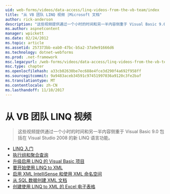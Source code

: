 ```yaml
---
uid: web-forms/videos/data-access/linq-videos-from-the-vb-team/index
title: "从 VB 团队 LINQ 视频 |Microsoft 文档"
author: rick-anderson
description: "这些视频提供通过一个小时的时间和另一半内容侧重于 Visual Basic 9.0 包括在 Visual Studio 2008 的新 LINQ 语言功能。"
ms.author: aspnetcontent
manager: wpickett
ms.date: 02/24/2012
ms.topic: article
ms.assetid: 257373bb-eab0-47bc-b5a2-37a9e91666d6
ms.technology: dotnet-webforms
ms.prod: .net-framework
msc.legacyurl: /web-forms/videos/data-access/linq-videos-from-the-vb-team
msc.type: chapter
ms.openlocfilehash: a33cb02630be7ec688e4fce3d290f4a692f958ff
ms.sourcegitcommit: 9a9483aceb34591c97451997036a9120c3fe2baf
ms.translationtype: MT
ms.contentlocale: zh-CN
ms.lasthandoff: 11/10/2017
---
```

<a name="linq-videos-from-the-vb-team"></a>从 VB 团队 LINQ 视频
====================
> 这些视频提供通过一个小时的时间和另一半内容侧重于 Visual Basic 9.0 包括在 Visual Studio 2008 的新 LINQ 语言功能。


- [LINQ 入门](how-do-i-get-started-with-linq.md)
- [执行组和聚合查询](how-do-i-perform-group-and-aggregate-queries.md)
- [升级启用 LINQ 的 Visual Basic 项目](how-do-i-upgrade-visual-basic-projects-to-enable-linq.md)
- [要开始使用 LINQ to XML](how-do-i-get-started-with-linq-to-xml.md)
- [启用 XML IntelliSense 和使用 XML 命名空间](how-do-i-enable-xml-intellisense-and-use-xml-namespaces.md)
- [从 SQL 数据创建 XML 文档](how-do-i-create-xml-documents-from-sql-data.md)
- [创建使用 LINQ to XML 的 Excel 电子表格](how-do-i-create-excel-spreadsheets-using-linq-to-xml.md)
